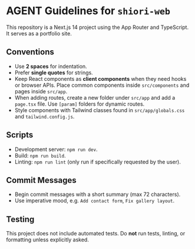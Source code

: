 # AGENT Guidelines for `shiori-web`

This repository is a Next.js 14 project using the App Router and TypeScript. It serves as a portfolio site.

## Conventions

- Use **2 spaces** for indentation.
- Prefer **single quotes** for strings.
- Keep React components as **client components** when they need hooks or browser APIs. Place common components inside `src/components` and pages inside `src/app`.
- When adding routes, create a new folder under `src/app` and add a `page.tsx` file. Use `[param]` folders for dynamic routes.
- Style components with Tailwind classes found in `src/app/globals.css` and `tailwind.config.js`.

## Scripts

- Development server: `npm run dev`.
- Build: `npm run build`.
- Linting: `npm run lint` (only run if specifically requested by the user).

## Commit Messages

- Begin commit messages with a short summary (max 72 characters).
- Use imperative mood, e.g. `Add contact form`, `Fix gallery layout`.

## Testing

This project does not include automated tests. Do **not** run tests, linting, or formatting unless explicitly asked.

